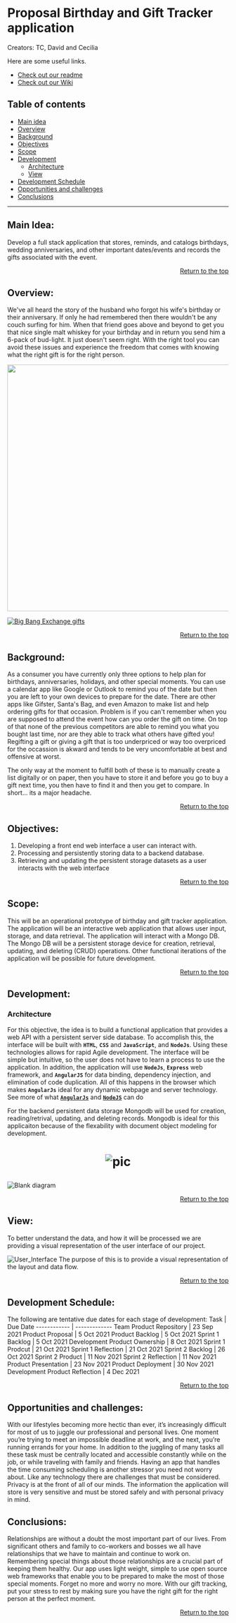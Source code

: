 
# Proposal Birthday and Gift Tracker application
Creators: TC, David and Cecilia

Here are some useful links.
- [Check out our readme](https://github.com/cheddarmonk/super-duper-hepta-journey/blob/main/README.md)
- [Check out our Wiki](https://github.com/cheddarmonk/super-duper-hepta-journey/wiki)

## Table of contents
* [Main idea](#Main-idea)
* [Overview](#Overview)
* [Background](#Background)
* [Objectives](#Objectives)
* [Scope](#Scope)
* [Development](#Development)
   * [Architecture](#Architecture) 
   * [View](#View)
* [Development Schedule](#Development-Schedule)
* [Opportunities and challenges](#Opportunities-and-challenges)
* [Conclusions](#Conclusions)

---


## Main Idea:
Develop a full stack application that stores, reminds, and catalogs birthdays, wedding anniversaries, and other important dates/events and records the gifts associated with the event.  <a href="#Table-of-contents"><p align="right">Return to the top</p></a>

## Overview:
We've all heard the story of the husband who forgot his wife's birthday or their anniversary. If only he had remembered then there wouldn't be any couch surfing for him. When that friend goes above and beyond to get you that nice single malt whiskey for your birthday and in return you send him a 6-pack of bud-light. It just doesn't seem right. With the right tool you can avoid these issues and experience the freedom that comes with knowing what the right gift is for the right person. 

<p align="center">
<img src="https://user-images.githubusercontent.com/54637063/135366719-d77faaf6-fbca-4e21-b792-3e561bcb94fb.jpg" width="560" align="center">

[![Big Bang Exchange gifts](https://res.cloudinary.com/marcomontalbano/image/upload/v1633456385/video_to_markdown/images/youtube--FpGkLzGl1CI-c05b58ac6eb4c4700831b2b3070cd403.jpg)](https://youtu.be/FpGkLzGl1CI?t=20 "Big Bang Exchange gifts")

</p>

<a href="#Table-of-contents"><p align="right">Return to the top</p></a>

## Background:
As a consumer you have currently only three options to help plan for birthdays, anniversaries, holidays, and other special moments. You can use a calendar app like Google or Outlook to remind you of the date but then you are left to your own devices to prepare for the date. There are other apps like Gifster, Santa's Bag, and even Amazon to make list and help ordering gifts for that occasion. Problem is if you can't remember when you are supposed to attend the event how can you order the gift on time. On top of that none of the previous competitors are able to remind you what you bought last time, nor are they able to track what others have gifted you! Regifting a gift or giving a gift that is too underpriced or way too overpriced for the occassion is akward and tends to be very uncomfortable at best and offensive at worst. 

The only way at the moment to fulfill both of these is to manually create a list digitally or on paper, then you have to store it and before you go to buy a gift next time, you then have to find it and then you get to compare. In short... its a major headache. 


<a href="#Table-of-contents"><p align="right">Return to the top</p></a>


## Objectives:
1. Developing a front end web interface a user can interact with.
1. Processing and persistently storing data to a backend database.
1. Retrieving and updating the persistent storage datasets as a user interacts with the web interface

<a href="#Table-of-contents"><p align="right">Return to the top</p></a>

## Scope:
This will be an operational prototype of birthday and gift tracker application.  The application will be an interactive web application that allows user input, storage, and data retrieval.  The application will interact with a Mongo DB.  The Mongo DB will be a persistent storage device for creation, retrieval,  updating, and deleting (CRUD) operations.  Other functional iterations of the application will be possible for future development.

<a href="#Table-of-contents"><p align="right">Return to the top</p></a>

## Development:

### Architecture
For this objective, the idea is to build a functional application that provides a web API with a persistent server side database.  To accomplish this, the interface will be built with **`HTML`**, **`CSS`** and **`JavaScript`**, and **`NodeJs`**.  Using these technologies allows for rapid Agile development.  The interface will be simple but intuitive, so the user does not have to learn a process to use the application.  In addition, the application will use **`NodeJs`**, **`Express`** web framework, and **`AngularJS`** for data binding,  dependency injection, and elimination  of code duplication.  All of this happens in the browser which makes **`AngularJs`** ideal for any dynamic webpage and server technology.  See more of what [**`AngularJs`**](https://angular.io/) and [**`NodeJS`**](https://nodejs.org/en/about/) can do 

For the backend persistent data storage Mongodb will be used for creation, reading/retrival, updating, and deleting records.  Mongodb is ideal for this applicaiton because of the flexability with document object modeling for development.  

 <h1 align="center"> 
  
  ![pic](https://user-images.githubusercontent.com/54637063/135461849-1f0ee9f2-40b9-4d55-a1d0-4e2372f50fa3.JPG) 

</h1>
  

![Blank diagram](https://user-images.githubusercontent.com/54637063/135622500-9728e6cb-5f7a-41fe-84a3-a4c998eaa924.jpeg)

<a href="#Table-of-contents"><p align="right">Return to the top</p></a>

## View:
To better understand the data, and how it will be processed we are providing a visual representation of the user interface of our project. 
            
![User_Interface](https://user-images.githubusercontent.com/54637063/135650567-9f4e2e9a-a940-44fa-988f-e0c5d37444a6.jpeg)
The purpose of this is to provide a visual representation of the layout and data flow.

<a href="#Table-of-contents"><p align="right">Return to the top</p></a>

## Development Schedule:
The following are tentative due dates for each stage of development:
Task | Due Date
------------     |     -------------
Team Product Repository        | 23 Sep 2021
Product Proposal               | 5 Oct 2021
Product Backlog                | 5 Oct 2021
Sprint 1 Backlog               | 5 Oct 2021
Development Product Ownership  | 8 Oct 2021
Sprint 1 Prodcut               | 21 Oct 2021
Sprint 1 Reflection            | 21 Oct 2021
Sprint 2 Backlog               | 26 Oct 2021
Sprint 2 Product               | 11 Nov 2021
Sprint 2 Reflection            | 11 Nov 2021
Product Presentation           | 23 Nov 2021
Product Deployment             | 30 Nov 2021
Development Product Reflection | 4 Dec 2021

<a href="#Table-of-contents"><p align="right">Return to the top</p></a>


## Opportunities and challenges:
With our lifestyles becoming more hectic than ever, it’s increasingly difficult for most of us to juggle our professional and personal lives. One moment you’re trying to meet an impossible deadline at work, and the next, you’re running errands for your home.  In addition to the juggling of many tasks all these task must be centrally located and accessible constantly while on the job, or while traveling with family and friends.  Having an app that handles the time consuming scheduling is another stressor you need not worry about.  Like any technology there are challenges that must be considered.  Privacy is at the front of all of our minds.  The information the application will store is very sensitive and must be stored safely and with personal privacy in mind.

## Conclusions:
Relationships are without a doubt the most important part of our lives. From significant others and family to co-workers and bosses we all have relationships that we have to maintain and continue to work on. Remembering special things about those relationships are a crucial part of keeping them healthy. Our app uses light weight, simple to use open source web frameworks that  enable you to be prepared to make the most of those special moments. Forget no more and worry no more. With our gift tracking, put your stress to rest by making sure you have the right gift for the right person at the perfect moment. 

<a href="#Table-of-contents"><p align="right">Return to the top</p></a>



